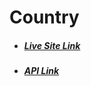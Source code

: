 # Country

* ##### [*Live Site Link*](https://rest-api-country66.netlify.app)
* ##### [API Link](https://restcountries.eu/rest/v2/all)
